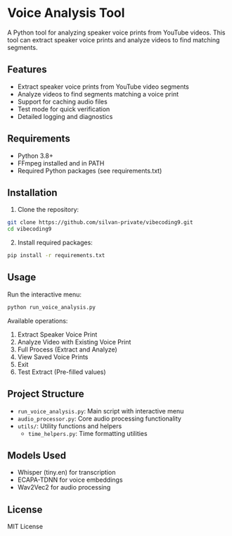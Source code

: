 # Voice Analysis Tool

A Python tool for analyzing speaker voice prints from YouTube videos. This tool can extract speaker voice prints and analyze videos to find matching segments.

## Features

- Extract speaker voice prints from YouTube video segments
- Analyze videos to find segments matching a voice print
- Support for caching audio files
- Test mode for quick verification
- Detailed logging and diagnostics

## Requirements

- Python 3.8+
- FFmpeg installed and in PATH
- Required Python packages (see requirements.txt)

## Installation

1. Clone the repository:
```bash
git clone https://github.com/silvan-private/vibecoding9.git
cd vibecoding9
```

2. Install required packages:
```bash
pip install -r requirements.txt
```

## Usage

Run the interactive menu:
```bash
python run_voice_analysis.py
```

Available operations:
1. Extract Speaker Voice Print
2. Analyze Video with Existing Voice Print
3. Full Process (Extract and Analyze)
4. View Saved Voice Prints
5. Exit
6. Test Extract (Pre-filled values)

## Project Structure

- `run_voice_analysis.py`: Main script with interactive menu
- `audio_processor.py`: Core audio processing functionality
- `utils/`: Utility functions and helpers
  - `time_helpers.py`: Time formatting utilities

## Models Used

- Whisper (tiny.en) for transcription
- ECAPA-TDNN for voice embeddings
- Wav2Vec2 for audio processing

## License

MIT License 